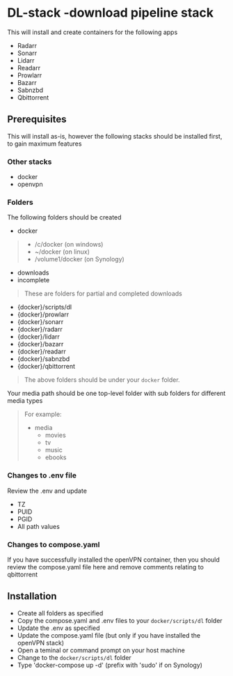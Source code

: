 # DL-stack -download pipeline stack
This will install and create containers for the following apps
- Radarr
- Sonarr
- Lidarr
- Readarr
- Prowlarr
- Bazarr
- Sabnzbd
- Qbittorrent

## Prerequisites
This will install as-is, however the following stacks should be installed first, to gain maximum features
### Other stacks
- docker
- openvpn

### Folders
The following folders should be created
- docker
> - /c/docker (on windows)
> - ~/docker (on linux)
> - /volume1/docker (on Synology)
- downloads
- incomplete
> These are folders for partial and completed downloads
- {docker}/scripts/dl
- {docker}/prowlarr
- {docker}/sonarr
- {docker}/radarr
- {docker}/lidarr
- {docker}/bazarr
- {docker}/readarr
- {docker}/sabnzbd
- {docker}/qbittorrent
> The above folders should be under your `docker` folder.

Your media path should be one top-level folder with sub folders for different media types 
> For example:
> - media
>   - movies
>   - tv
>   - music
>   - ebooks

### Changes to .env file
Review the .env and update
- TZ
- PUID
- PGID
- All path values

### Changes to compose.yaml
If you have successfully installed the openVPN container, then you should review the compose.yaml file here and remove comments relating to qbittorrent

## Installation
- Create all folders as specified
- Copy the compose.yaml and .env files to your `docker/scripts/dl` folder
- Update the .env as specified
- Update the compose.yaml file (but only if you have installed the openVPN stack)
- Open a teminal or command prompt on your host machine
- Change to the `docker/scripts/dl` folder
- Type 'docker-compose up -d' (prefix with 'sudo' if on Synology)